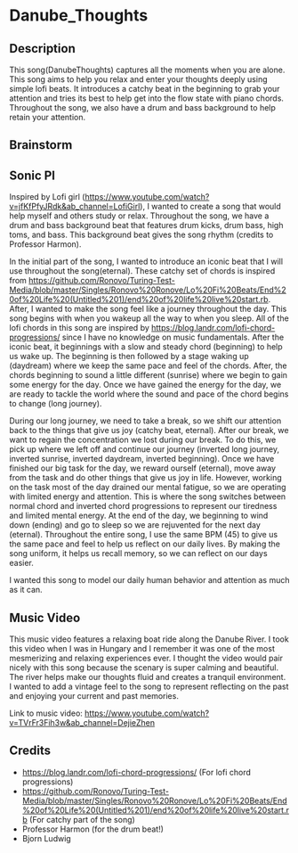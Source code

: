 # Danube_Thoughts

## Description
This song(DanubeThoughts) captures all the moments when you are alone. This song aims to help you relax and enter your thoughts deeply using simple lofi beats. It introduces a catchy beat in the beginning to grab your attention and tries its best to help get into the flow state with piano chords. Throughout the song, we also have a drum and bass background to help retain your attention. 

## Brainstorm


## Sonic PI
Inspired by Lofi girl (https://www.youtube.com/watch?v=jfKfPfyJRdk&ab_channel=LofiGirl), I wanted to create a song that would help myself and others study or relax. Throughout the song, we have a drum and bass background beat that features drum kicks, drum bass, high toms, and bass. This background beat gives the song rhythm (credits to Professor Harmon).  

In the initial part of the song, I wanted to introduce an iconic beat that I will use throughout the song(eternal). These catchy set of chords is inspired from https://github.com/Ronovo/Turing-Test-Media/blob/master/Singles/Ronovo%20Ronove/Lo%20Fi%20Beats/End%20of%20Life%20(Untitled%201)/end%20of%20life%20live%20start.rb. After, I wanted to make the song feel like a journey throughout the day. This song begins with when you wakeup all the way to when you sleep. All of the lofi chords in this song are inspired by https://blog.landr.com/lofi-chord-progressions/ since I have no knowledge on music fundamentals. After the iconic beat, it beginnings with a slow and steady chord (beginning) to help us wake up. The beginning is then followed by a stage waking up (daydream) where we keep the same pace and feel of the chords. After, the chords beginning to sound a little different (sunrise) where we begin to gain some energy for the day. Once we have gained the energy for the day, we are ready to tackle the world where the sound and pace of the chord begins to change (long journey). 

During our long journey, we need to take a break, so we shift our attention back to the things that give us joy (catchy beat, eternal). After our break, we want to regain the concentration we lost during our break. To do this, we pick up where we left off and continue our journey (inverted long journey, inverted sunrise, inverted daydream, inverted beginning). Once we have finished our big task for the day, we reward ourself (eternal), move away from the task and do other things that give us joy in life. However, working on the task most of the day drained our mental fatigue, so we are operating with limited energy and attention. This is where the song switches between normal chord and inverted chord progressions to represent our tiredness and limited mental energy. At the end of the day, we beginning to wind down (ending) and go to sleep so we are rejuvented for the next day (eternal). Throughout the entire song, I use the same BPM (45) to give us the same pace and feel to help us reflect on our daily lives. By making the song uniform, it helps us recall memory, so we can reflect on our days easier. 

I wanted this song to model our daily human behavior and attention as much as it can. 

## Music Video
This music video features a relaxing boat ride along the Danube River. I took this video when I was in Hungary and I remember it was one of the most mesmerizing and relaxing experiences ever. I thought the video would pair nicely with this song because the scenary is super calming and beautiful. The river helps make our thoughts fluid and creates a tranquil environment. I wanted to add a vintage feel to the song to represent reflecting on the past and enjoying your current and past memories. 

Link to music video: 
https://www.youtube.com/watch?v=TVrFr3Fih3w&ab_channel=DejieZhen

## Credits
- https://blog.landr.com/lofi-chord-progressions/ (For lofi chord progressions)
- https://github.com/Ronovo/Turing-Test-Media/blob/master/Singles/Ronovo%20Ronove/Lo%20Fi%20Beats/End%20of%20Life%20(Untitled%201)/end%20of%20life%20live%20start.rb (For catchy part of the song)
- Professor Harmon (for the drum beat!)
- Bjorn Ludwig
